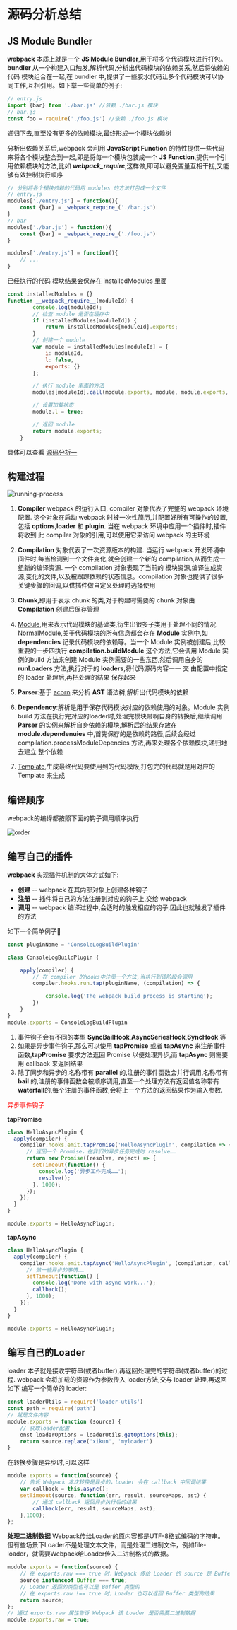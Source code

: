 # 源码分析总结

## JS Module Bundler

**webpack** 本质上就是一个 **JS Module Bundler**,用于将多个代码模块进行打包。 **bundler** 从一个构建入口触发,解析代码,分析出代码模块的依赖关系,然后将依赖的代码 模块组合在一起,在 bundler 中,提供了一些胶水代码让多个代码模块可以协同工作,互相引用。如下举一些简单的例子:

```js
// entry.js
import {bar} from './bar.js' //依赖 ./bar.js 模块
// bar.js
const foo = require('./foo.js') //依赖 ./foo.js 模块
```
递归下去,直至没有更多的依赖模块,最终形成一个模块依赖树

分析出依赖关系后,webpack 会利用 **JavaScript Function** 的特性提供一些代码来将各个模块整合到一起,即是将每一个模块包装成一个 **JS Function**,提供一个引用依赖模块的方法,比如 **_webpack_require_**,这样做,即可以避免变量互相干扰,又能够有效控制执行顺序

```js
// 分别将各个模块依赖的代码用 modules 的方法打包成一个文件
// entry.js
modules['./entry.js'] = function(){
    const {bar} = _webpack_require_('./bar.js')
}
// bar
modules['./bar.js'] = function(){
    const {bar} = _webpack_require_('./foo.js')
}

modules['./entry.js'] = function(){
    // ...
}
```

已经执行的代码 模块结果会保存在 installedModules 里面
```js
const installedModules = {}
function __webpack_require__(moduleId) {
        console.log(moduleId);
        // 检查 module 是否在缓存中
        if (installedModules[moduleId]) {
            return installedModules[moduleId].exports;
        }
        // 创建一个 module
        var module = installedModules[moduleId] = {
            i: moduleId,
            l: false,
            exports: {}
        };

        // 执行 module 里面的方法
        modules[moduleId].call(module.exports, module, module.exports, __webpack_require__);

        // 设置加载状态
        module.l = true;

        // 返回 module
        return module.exports;
    }
```
具体可以查看 [源码分析一](/blog/webpack/源码解析一) 

## 构建过程

![running-process](/webpack/running-process.png)
1. **Compiler** webpack 的运行入口, compiler 对象代表了完整的 webpack 环境配置. 这个对象在启动 webpack 时被一次性简历,并配置好所有可操作的设置,包括 **options**,**loader** 和 **plugin**. 当在 webpack 环境中应用一个插件时,插件将收到 此 compiler 对象的引用,可以使用它来访问 webpack 的主环境

2. **Compilation** 对象代表了一次资源版本的构建. 当运行 webpack 开发环境中间件时,每当检测到一个文件变化,就会创建一个新的 compilation,从而生成一组新的编译资源. 一个 compilation 对象表现了当前的 模块资源,编译生成资源,变化的文件,以及被跟踪依赖的状态信息。compilation 对象也提供了很多关键步骤的回调,以供插件做自定义处理时选择使用

3. **Chunk**,即用于表示 chunk 的类,对于构建时需要的 chunk 对象由 **Compilation** 创建后保存管理

4. [Module](https://github.com/webpack/webpack/blob/master/lib/Module.js),用来表示代码模块的基础类,衍生出很多子类用于处理不同的情况 [NormalModule](https://github.com/webpack/webpack/blob/master/lib/NormalModule.js),关于代码模块的所有信息都会存在 **Module** 实例中,如 **dependencies** 记录代码模块的依赖等。当一个 Module 实例被创建后,比较重要的一步四执行 **compilation.buildModule** 这个方法,它会调用 Module 实例的build 方法来创建 Module 实例需要的一些东西,然后调用自身的 **runLoaders** 方法,执行对于的 **loaders**,将代码源码内容一一 交 由配置中指定的 loader 处理后,再把处理的结果 保存起来

5. **Parser**:基于 [acorn](https://github.com/acornjs/acorn) 来分析 **AST** 语法树,解析出代码模块的依赖

6. **Dependency**:解析是用于保存代码模块对应的依赖使用的对象。Module 实例 build 方法在执行完对应的loader时,处理完模块带啊自身的转换后,继续调用 **Parser** 的实例来解析自身依赖的模块,解析后的结果存放在  **module.dependenuies** 中,首先保存的是依赖的路径,后续会经过 compilation.processModuleDepencies 方法,再来处理各个依赖模块,递归地去建立 整个依赖

7. [Template](https://github.com/webpack/webpack/blob/master/lib/Template.js),生成最终代码要使用到的代码模版,打包完的代码就是用对应的 Template 来生成

## 编译顺序

webpack的编译都按照下面的钩子调用顺序执行

![order](/webpack/order.png)

## 编写自己的插件
**webpack** 实现插件机制的大体方式如下:
- **创建** -- webpack 在其内部对象上创建各种钩子
- **注册** -- 插件将自己的方法注册到对应的钩子上,交给 webpack
- **调用** -- webpack 编译过程中,会适时的触发相应的钩子,因此也就触发了插件的方法

如下一个简单例子🌰

```js
const pluginName = 'ConsoleLogBuildPlugin'

class ConsoleLogBuildPlugin {

    apply(compiler) {
        // 在 compiler 的hooks中注册一个方法,当执行到该阶段会调用
        compiler.hooks.run.tap(pluginName, (compilation) => {

            console.log('The webpack build process is starting');
        })
    }
}
module.exports = ConsoleLogBuildPlugin
```

1. 事件钩子会有不同的类型 **SyncBailHook**,**AsyncSeriesHook**,**SyncHook** 等
2. 如果是异步事件钩子,那么可以使用 **tapPromise** 或者 **tapAsync** 来注册事件函数,**tapPromise** 要求方法返回 Promise 以便处理异步,而 **tapAsync** 则需要用 callback 来返回结果
3. 除了同步和异步的,名称带有 **parallel** 的,注册的事件函数会并行调用,名称带有 **bail** 的,注册的事件函数会被顺序调用,直至一个处理方法有返回值名称带有 **waterfall**的,每个注册的事件函数,会将上一个方法的返回结果作为输入参数.

<font color='red'> 异步事件钩子</font>

**tapPromise**

```js
class HelloAsyncPlugin {
  apply(compiler) {
    compiler.hooks.emit.tapPromise('HelloAsyncPlugin', compilation => {
      // 返回一个 Promise，在我们的异步任务完成时 resolve……
      return new Promise((resolve, reject) => {
        setTimeout(function() {
          console.log('异步工作完成……');
          resolve();
        }, 1000);
      });
    });
  }
}

module.exports = HelloAsyncPlugin;
```

**tapAsync**
```js
class HelloAsyncPlugin {
  apply(compiler) {
    compiler.hooks.emit.tapAsync('HelloAsyncPlugin', (compilation, callback) => {
      // 做一些异步的事情……
      setTimeout(function() {
        console.log('Done with async work...');
        callback();
      }, 1000);
    });
  }
}

module.exports = HelloAsyncPlugin;
```

## 编写自己的Loader
loader 本子就是接收字符串(或者buffer),再返回处理完的字符串(或者buffer)的过程. webpack 会将加载的资源作为参数传入 loader方法,交与 loader 处理,再返回 如下 编写一个简单的 loader:
```js
const loaderUtils = require('loader-utils')
const path = require('path')
// 就是文件内容
module.exports = function (source) {
    // 获取loader配置
    onst loaderOptions = loaderUtils.getOptions(this);
    return source.replace('xikun', 'myloader')   
}
```

在转换步骤是异步时,可以这样

```js
module.exports = function(source) {
    // 告诉 Webpack 本次转换是异步的，Loader 会在 callback 中回调结果
    var callback = this.async();
    setTimeout(source, function(err, result, sourceMaps, ast) {
        // 通过 callback 返回异步执行后的结果
        callback(err, result, sourceMaps, ast);
    },1000);
};
```

**处理二进制数据**
Webpack传给Loader的原内容都是UTF-8格式编码的字符串。 但有些场景下Loader不是处理文本文件，而是处理二进制文件，例如file-loader，就需要Webpack给Loader传入二进制格式的数据。

```js
module.exports = function(source) {
    // 在 exports.raw === true 时，Webpack 传给 Loader 的 source 是 Buffer 类型的
    source instanceof Buffer === true;
    // Loader 返回的类型也可以是 Buffer 类型的
    // 在 exports.raw !== true 时，Loader 也可以返回 Buffer 类型的结果
    return source;
};
// 通过 exports.raw 属性告诉 Webpack 该 Loader 是否需要二进制数据 
module.exports.raw = true;
```